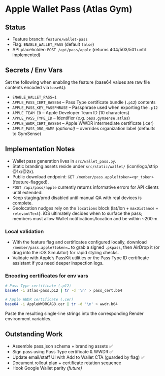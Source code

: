 # Apple Wallet Pass (Atlas Gym)

## Status
- Feature branch: `feature/wallet-pass`
- Flag: `ENABLE_WALLET_PASS` (default `false`)
- API placeholder: `POST /api/pass/apple` (returns 404/503/501 until implemented)

## Secrets / Env Vars
Set the following when enabling the feature (base64 values are raw file contents encoded via `base64`):

- `ENABLE_WALLET_PASS=1`
- `APPLE_PASS_CERT_BASE64` – Pass Type certificate bundle (`.p12`) contents
- `APPLE_PASS_KEY_PASSPHRASE` – Passphrase used when exporting the `.p12`
- `APPLE_TEAM_ID` – Apple Developer Team ID (10 characters)
- `APPLE_PASS_TYPE_ID` – Identifier (e.g. `pass.gymsense.atlas`)
- `APPLE_WWDR_CERT_BASE64` – Apple WWDR intermediate certificate (.cer)
- `APPLE_PASS_ORG_NAME` *(optional)* – overrides organization label (defaults to GymSense)

## Implementation Notes
- Wallet pass generation lives in `src/wallet_pass.py`.
- Static branding assets reside under `src/static/wallet/` (icon/logo/strip @1x/@2x).
- Public download endpoint: `GET /member/pass.apple?token=<qr_token>` (feature-flagged).
- `POST /api/pass/apple` currently returns informative errors for API clients until extended.
- Keep staging/prod disabled until manual QA with real devices is complete.
- Geolocation nudges rely on the `locations` block (lat/lon + `maxDistance` + `relevantText`). iOS ultimately decides when to surface the pass; members must allow Wallet notifications/location and be within ~200 m.

### Local validation

- With the feature flag and certificates configured locally, download `/member/pass.apple?token=…` to grab a signed `.pkpass`, then AirDrop it (or drag into the iOS Simulator) for rapid styling checks.
- Validate with Apple’s PassKit utilities or the Pass Type ID certificate assistant if you need deeper inspection logs.

### Encoding certificates for env vars

```bash
# Pass Type certificate (.p12)
base64 -i atlas-pass.p12 | tr -d '\n' > pass_cert.b64

# Apple WWDR certificate (.cer)
base64 -i AppleWWDRCAG3.cer | tr -d '\n' > wwdr.b64
```

Paste the resulting single-line strings into the corresponding Render environment variables.

## Outstanding Work
- Assemble pass.json schema + branding assets ✅
- Sign pass using Pass Type certificate & WWDR ✅
- Update email/staff UI with Add to Wallet CTA (guarded by flag) ✅
- Document rollout plan + certificate rotation sequence
- Hook Google Wallet parity *(future)*
